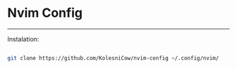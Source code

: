 # Nvim Config

---

Instalation:

```bash

git clone https://github.com/KolesniCow/nvim-config ~/.config/nvim/

```
